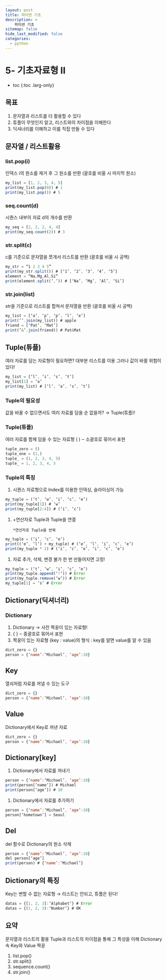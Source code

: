 ```yaml
---
layout: post
title: 파이썬 기초
description: >
    파이썬 기초
sitemap: false
hide_last_modified: false
categories:
  - python
---
```



# 5- 기초자료형 II

* toc
{:toc .larg-only}

## 목표

1. 문자열과 리스트를 더 활용할 수 있다
2. 튜플이 무엇인지 알고, 리스트와의 차이점을 이해한다
3. 딕셔너리를 이해하고 이를 직접 만들 수 있다

## 문자열 / 리스트활용

### list.pop(i)

인덱스 i의 원소를 제거 후 그 원소를 반환
(괄호를 비울 시 마지막 원소)

```jsx
my_list = [1, 2, 3, 4, 5]
print(my_list.pop(0)) # 1
print(my_list.pop()) # 5
```

### seq.count(d)

시퀀스 내부의 자료 d의 개수를 반환

```jsx
my_seq = [2, 2, 2, 4, 4]
print(my_seq.count(2)) # 3
```

### str.split(c)

c를 기준으로 문자열을 쪼개서 리스트를 반환
(괄호를 비울 시 공백)

```jsx
my_str = “1 2 3 4 5”
print(my_str.split()) # [‘1’, ‘2’, ‘3’, ‘4’, ‘5’]
element = “Na,Mg,Al,Si”
print(element.split(‘,’)) # [‘Na’, ‘Mg’, ‘Al’, ‘Si’]
```

### str.join(list)

str을 기준으로 리스트를 합쳐서 문자열을 반환
(괄호를 비울 시 공백)

```jsx
my_list = [‘a’, ‘p’, ‘p’, ‘l’, ‘e’]
print(‘’.join(my_list)) # apple
friend = [‘Pat’, ‘Mat’]
print(‘&’.join(friend)) # Pat&Mat
```

## Tuple(튜플)

여러 자료를 담는 자료형이 필요하면?
대부분 리스트를 이용
그러나 값이 바뀔 위험이 있다!

```jsx
my_list = [‘l’, ‘i’, ‘s’, ‘t’]
my_list[1] = ‘a’
print(my_list) # [‘l’, ‘a’, ‘s’, ‘t’]
```

### Tuple의 필요성

값을 바꿀 수 없으면서도
여러 자료를 담을 순 없을까?
→ Tuple(튜플)!

### Tuple(튜플)

여러 자료를 함께 담을 수 있는 자료형
( ) ‒ 소괄호로 묶어서 표현

```jsx
tuple_zero = ()
tuple_one = (1,)
tuple_ = (1, 2, 3, 4, 5)
tuple_ = 1, 2, 3, 4, 5
```

### Tuple의 특징

1. 시퀀스 자료형으로
Index를 이용한 인덱싱, 슬라이싱이 가능

```jsx
my_tuple = (‘t’, ‘w’, ‘i’, ‘c’, ‘e’)
print(my_tuple[1]) # ‘w’
print(my_tuple[2:4]) # (‘i’, ‘c’)
```

1.  +연산자로 Tuple과 Tuple을 연결

        *연산자로 Tuple을 반복

```jsx
my_tuple = (‘i’, ‘c’, ‘e’)
print((‘e’, ‘l’) + my_tuple) # (‘e’, ‘l’, ‘i’, ‘c’, ‘e’)
print(my_tuple * 2) # (‘i’, ‘c’, ‘e’, ‘i’, ‘c’, ‘e’)
```

1. 자료 추가, 삭제, 변경 불가
한 번 만들어지면 고정!

```jsx
my_tuple = (‘t’, ‘w’, ‘i’, ‘c’, ‘e’)
print(my_tuple.append(‘!’)) # Error
print(my_tuple.remove(‘w’)) # Error
my_tuple[1] = ‘s’ # Error
```

## Dictionary(딕셔너리)

### Dictionary

1. Dictionary → 사전
     짝꿍이 있는 자료형!
2. { } ‒ 중괄호로 묶어서 표현
3. 짝꿍이 있는 자료형
{key : value}의 형식 : key를 알면 value를 알 수 있음

```jsx
dict_zero = {}
person = {‘name’:‘Michael’, ‘age’:10}
```

## Key

열쇠처럼 자료를 꺼낼 수 있는 도구

```jsx
dict_zero = {}
person = {‘name’:‘Michael’, ‘age’:10}
```

## Value

Dictionary에서 Key로 꺼낸 자료

```jsx
dict_zero = {}
person = {‘name’:‘Michael’, ‘age’:10}
```

## Dictionary[key]

1. Dictionary에서 자료를 꺼내기

```jsx
person = {‘name’:‘Michael’, ‘age’:10}
print(person[‘name’]) # Michael
print(person[‘age’]) # 10
```

1. Dictionary에서 자료를 추가하기

```jsx
person = {‘name’:‘Michael’, ‘age’:10}
person[‘hometown’] = Seoul
```

## Del

del 함수로 Dictionary의 원소 삭제

```jsx
person = {‘name’:‘Michael’, ‘age’:10}
del person[‘age’]
print(person) # {‘name’:‘Michael’}
```

## Dictionary의 특징

Key는 변할 수 없는 자료형
→ 리스트는 안되고, 튜플은 된다!

```jsx
datas = {[1, 2, 3]:‘Alphabet’} # Error
datas = {(1, 2, 3):‘Number’} # OK
```

## 요약

문자열과 리스트의 활용
Tuple과 리스트의 차이점을 통해 그 특성을 이해
Dictionary 속 Key와 Value 짝꿍

1. list.pop()
2. str.split()
3. sequence.count()
4. str.join()
